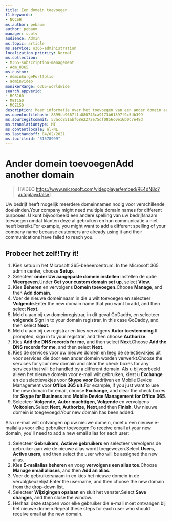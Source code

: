 ```yaml
---
title: Een domein toevoegen
f1.keywords:
- NOCSH
ms.author: pebaum
author: pebaum
manager: scotv
audience: Admin
ms.topic: article
ms.service: o365-administration
localization_priority: Normal
ms.collection:
- M365-subscription-management
- Adm_O365
ms.custom:
- AdminSurgePortfolio
- adminvideo
monikerRange: o365-worldwide
search.appverid:
- BCS160
- MET150
- MOE150
description: Meer informatie over het toevoegen van een ander domein aan uw abonnement.
ms.openlocfilehash: 8899cb9667ffa080746ca9173b61897f9c5db399
ms.sourcegitcommit: 53acc851abf68e2272e75df0856c0e16b0c7e48d
ms.translationtype: MT
ms.contentlocale: nl-NL
ms.lasthandoff: 04/02/2021
ms.locfileid: "51578999"
---
```

# <a name="add-another-domain"></a><span data-ttu-id="b9262-103">Ander domein toevoegen</span><span class="sxs-lookup"><span data-stu-id="b9262-103">Add another domain</span></span>

> [!VIDEO https://www.microsoft.com/videoplayer/embed/RE4dN8c?autoplay=false]

<span data-ttu-id="b9262-104">Uw bedrijf heeft mogelijk meerdere domeinnamen nodig voor verschillende doeleinden.</span><span class="sxs-lookup"><span data-stu-id="b9262-104">Your company might need multiple domain names for different purposes.</span></span> <span data-ttu-id="b9262-105">U kunt bijvoorbeeld een andere spelling van uw bedrijfsnaam toevoegen omdat klanten deze al gebruiken en hun communicatie u niet heeft bereikt.</span><span class="sxs-lookup"><span data-stu-id="b9262-105">For example, you might want to add a different spelling of your company name because customers are already using it and their communications have failed to reach you.</span></span>

## <a name="try-it"></a><span data-ttu-id="b9262-106">Probeer het zelf!</span><span class="sxs-lookup"><span data-stu-id="b9262-106">Try it!</span></span>

1. <span data-ttu-id="b9262-107">Kies setup in het Microsoft 365-beheercentrum. </span><span class="sxs-lookup"><span data-stu-id="b9262-107">In the Microsoft 365 admin center, choose **Setup**.</span></span>
1. <span data-ttu-id="b9262-108">Selecteer **onder Uw aangepaste domein instellen** instellen de optie **Weergeven.**</span><span class="sxs-lookup"><span data-stu-id="b9262-108">Under **Get your custom domain set up**, select **View**.</span></span>
1. <span data-ttu-id="b9262-109">Kies **Beheren** en vervolgens **Domein toevoegen.**</span><span class="sxs-lookup"><span data-stu-id="b9262-109">Choose **Manage**, and then **Add domain**.</span></span>
1. <span data-ttu-id="b9262-110">Voer de nieuwe domeinnaam in die u wilt toevoegen en selecteer **Volgende.**</span><span class="sxs-lookup"><span data-stu-id="b9262-110">Enter the new domain name that you want to add, and then select **Next**.</span></span>
1. <span data-ttu-id="b9262-111">Meld u aan bij uw domeinregistrar, in dit geval GoDaddy, en selecteer **volgende**.</span><span class="sxs-lookup"><span data-stu-id="b9262-111">Sign in to your domain registrar, in this case GoDaddy, and then select **Next**.</span></span>
1. <span data-ttu-id="b9262-112">Meld u aan bij uw registrar en kies vervolgens **Autor toestemming**.</span><span class="sxs-lookup"><span data-stu-id="b9262-112">If prompted, sign in to your registrar, and then choose **Authorize**.</span></span>
1. <span data-ttu-id="b9262-113">Kies **Add the DNS records for me**, and then select **Next**.</span><span class="sxs-lookup"><span data-stu-id="b9262-113">Choose **Add the DNS records for me**, and then select **Next**.</span></span>
1. <span data-ttu-id="b9262-114">Kies de services voor uw nieuwe domein en leeg de selectievakjes uit voor services die door een ander domein worden verwerkt.</span><span class="sxs-lookup"><span data-stu-id="b9262-114">Choose the services for your new domain and clear the check boxes for any services that will be handled by a different domain.</span></span> <span data-ttu-id="b9262-115">Als u bijvoorbeeld alleen het nieuwe domein voor e-mail wilt gebruiken, kiest u **Exchange** en de selectievakjes voor **Skype voor** Bedrijven en Mobile Device Management voor **Office 365 uit.**</span><span class="sxs-lookup"><span data-stu-id="b9262-115">For example, if you just want to use the new domain for email, choose **Exchange**, and clear the check boxes for **Skype for Business** and **Mobile Device Management for Office 365**.</span></span>
1. <span data-ttu-id="b9262-116">Selecteer **Volgende,** **Autor** **machtigen, Volgende** en vervolgens **Voltooien.**</span><span class="sxs-lookup"><span data-stu-id="b9262-116">Select **Next**, **Authorize**, **Next**,and then **Finish**.</span></span> <span data-ttu-id="b9262-117">Uw nieuwe domein is toegevoegd.</span><span class="sxs-lookup"><span data-stu-id="b9262-117">Your new domain has been added.</span></span>

<span data-ttu-id="b9262-118">Als u e-mail wilt ontvangen op uw nieuwe domein, moet u een nieuwe e-mailalias voor elke gebruiker toevoegen:</span><span class="sxs-lookup"><span data-stu-id="b9262-118">To receive email at your new domain, you'll need to add a new email alias for each user:</span></span>

1. <span data-ttu-id="b9262-119">Selecteer **Gebruikers**, **Actieve gebruikers** en selecteer vervolgens de gebruiker aan wie de nieuwe alias wordt toegewezen.</span><span class="sxs-lookup"><span data-stu-id="b9262-119">Select **Users**, **Active users**, and then select the user who will be assigned the new alias.</span></span>
1. <span data-ttu-id="b9262-120">Kies **E-mailalias beheren** en voeg **vervolgens een alias toe.**</span><span class="sxs-lookup"><span data-stu-id="b9262-120">Choose **Manage email aliases**, and then **Add an alias**.</span></span>
1. <span data-ttu-id="b9262-121">Voer de gebruikersnaam in en kies het nieuwe domein in de vervolgkeuzelijst.</span><span class="sxs-lookup"><span data-stu-id="b9262-121">Enter the username, and then choose the new domain from the drop-down list.</span></span>
1. <span data-ttu-id="b9262-122">Selecteer **Wijzigingen opslaan** en sluit het venster.</span><span class="sxs-lookup"><span data-stu-id="b9262-122">Select **Save changes**, and then close the window.</span></span>
1. <span data-ttu-id="b9262-123">Herhaal deze stappen voor elke gebruiker die e-mail moet ontvangen bij het nieuwe domein.</span><span class="sxs-lookup"><span data-stu-id="b9262-123">Repeat these steps for each user who should receive email at the new domain.</span></span>